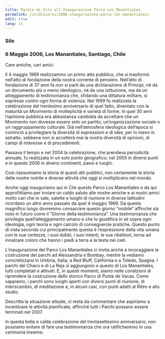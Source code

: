 ```yaml
---
title: Parole di Silo all'Inaugurazione Parco Los Manantiales
permalink: /it/discorsi/2006-inaugurazione-parco-los-manantiales/
edit: true
lang: it
---
```


### Silo
### 6 Maggio 2006, Los Manantiales, Santiago, Chile

Care amiche, cari amici.

Il 4 maggio 1969 realizzammo un primo atto pubblico, che si trasformò nell’atto di fondazione della nostra corrente di pensiero. Nell’atto di fondazione di 37 anni fa non si partì da una dichiarazione di Principi, né da un documento più o meno ideologico, né da una istituzione, ma da un atteggiamento di testimonianza che, sfidando una dittatura militare, si espresse contro ogni forma di violenza.
Nel 1999 fu realizzata la celebrazione del trentesimo anniversario di quel fatto, diventato con la maturità un Movimento di molteplicità e varietà di forme. In quei 30 anni l’opinione pubblica era abbastanza cambiata da accettare che un Movimento non dovesse essere solo un partito, un’organizzazione sociale o un raggruppamento culturale. Già nell’atmosfera ideologica dell’epoca si cominciò a privilegiare la diversità di espressioni e di idee, per lo meno in astratto, sebbene non si accetterà mai la nostra diversità di opinioni, di campi di interesse e di procedimenti.

Passava il tempo e nel 2004 la celebrazione, che prendeva periodicità annuale, fu realizzata in un solo punto geografico; nel 2005 in diversi punti e in questo 2006 in diversi continenti, paesi e luoghi.

Così riassumiamo la storia di questi atti pubblici, non certamente la storia delle nostre nutrite e diverse attività che oggi si moltiplicano nel mondo.

Anche oggi inauguriamo qui in Cile questo Parco Los Manantiales e da qui approfittiamo per inviare un caldo saluto alle nostre amiche e ai nostri amici molto cari che in sale, salette e luoghi di riunione in diverse latitudini ricordano un altro anno passato da quel 4 maggio 1969. Da questo magnifico luogo dovremmo consacrare questo giorno “mobile” affinché sia noto in futuro come il “Giorno della testimonianza”. Una testimonianza che privilegia quell’atteggiamento umano e che lo giustifica in sé sopra ogni ideologia, ogni teoria e ogni calcolo di conseguenze pratiche. Questo punto di vista secondo cui principalmente questa è l’espressione della vita umana con le sue certezze, i suoi dubbi, i suoi intenti, le sue ribellioni, torna ad innalzare coloro che hanno i piedi a terra e la testa nei cieli.

L’inaugurazione del Parco Los Manantiales ci invita anche a incoraggiare la costruzione dei parchi ad Alessandria e Bombay, mentre la vediamo concretizzarsi in Umbria, Italia; a Red Bluff, California e a Toledo, Spagna.
I parchi del Chaco e di La Reja si aggiungono a questo di Los Manantiales, tutti completati e attivati. E, in questi momenti, siamo nelle condizioni di riprendere la costruzione dello storico Parco di Punta de Vacas.
Come sappiamo, i parchi sono luoghi aperti con diversi punti di riunione, di interscambio, di meditazione e, in alcuni casi, con punti adatti al Ritiro e allo studio.

Descritta la situazione attuale, ci resta da commentare che aspiriamo a incentivare le attività pianificate, affinché tutti i Parchi possano essere terminati nel 2007.

In questa bella e calda celebrazione del trentasettesimo anniversario, non possiamo evitare di fare una testimonianza che ora ratificheremo in una cerimonia insieme.
